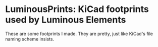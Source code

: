 LuminousPrints: KiCad footprints used by Luminous Elements
======================

These are some footprints I made. They are pretty, just like KiCad's file naming scheme insists.

